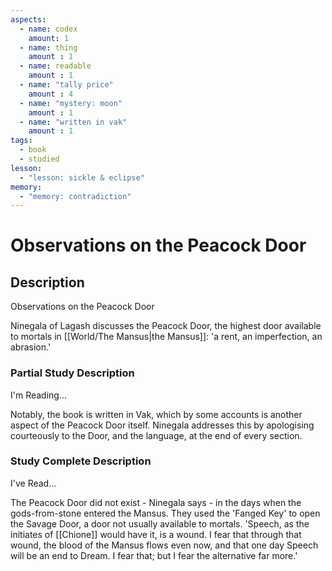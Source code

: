 ```yaml
---
aspects: 
  - name: codex
    amount: 1
  - name: thing
    amount : 1
  - name: readable
    amount : 1
  - name: "tally price"
    amount : 4
  - name: "mystery: moon"
    amount : 1
  - name: "written in vak"
    amount : 1
tags:
  - book
  - studied
lesson:
  - "lesson: sickle & eclipse"
memory:
  - "memory: contradiction"
---
```


# Observations on the Peacock Door

## Description
Observations on the Peacock Door

Ninegala of Lagash discusses the Peacock Door, the highest door available to mortals in [[World/The Mansus|the Mansus]]: 'a rent, an imperfection, an abrasion.'
### Partial Study Description
I'm Reading...

Notably, the book is written in Vak, which by some accounts is another aspect of the Peacock Door itself. Ninegala addresses this by apologising courteously to the Door, and the language, at the end of every section.
### Study Complete Description
I've Read...

The Peacock Door did not exist - Ninegala says - in the days when the gods-from-stone entered the Mansus. They used the 'Fanged Key' to open the Savage Door, a door not usually available to mortals. 'Speech, as the initiates of [[Chione]] would have it, is a wound. I fear that through that wound, the blood of the Mansus flows even now, and that one day Speech will be an end to Dream. I fear that; but I fear the alternative far more.'